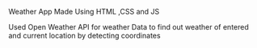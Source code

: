 Weather App Made Using HTML ,CSS and JS

Used Open Weather API for weather Data to find out weather of entered and current location by detecting coordinates
